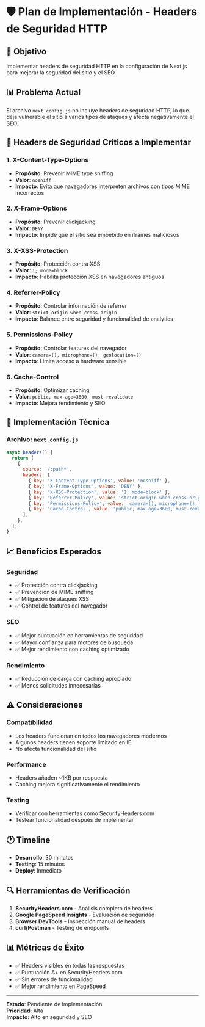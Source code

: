 # 🛡️ Plan de Implementación - Headers de Seguridad HTTP

## 🎯 Objetivo
Implementar headers de seguridad HTTP en la configuración de Next.js para mejorar la seguridad del sitio y el SEO.

## 📊 Problema Actual
El archivo `next.config.js` no incluye headers de seguridad HTTP, lo que deja vulnerable el sitio a varios tipos de ataques y afecta negativamente el SEO.

## 🚨 Headers de Seguridad Críticos a Implementar

### 1. **X-Content-Type-Options**
- **Propósito**: Prevenir MIME type sniffing
- **Valor**: `nosniff`
- **Impacto**: Evita que navegadores interpreten archivos con tipos MIME incorrectos

### 2. **X-Frame-Options**
- **Propósito**: Prevenir clickjacking
- **Valor**: `DENY`
- **Impacto**: Impide que el sitio sea embebido en iframes maliciosos

### 3. **X-XSS-Protection**
- **Propósito**: Protección contra XSS
- **Valor**: `1; mode=block`
- **Impacto**: Habilita protección XSS en navegadores antiguos

### 4. **Referrer-Policy**
- **Propósito**: Controlar información de referrer
- **Valor**: `strict-origin-when-cross-origin`
- **Impacto**: Balance entre seguridad y funcionalidad de analytics

### 5. **Permissions-Policy**
- **Propósito**: Controlar features del navegador
- **Valor**: `camera=(), microphone=(), geolocation=()`
- **Impacto**: Limita acceso a hardware sensible

### 6. **Cache-Control**
- **Propósito**: Optimizar caching
- **Valor**: `public, max-age=3600, must-revalidate`
- **Impacto**: Mejora rendimiento y SEO

## 🔧 Implementación Técnica

### Archivo: `next.config.js`

```javascript
async headers() {
  return [
    {
      source: '/:path*',
      headers: [
        { key: 'X-Content-Type-Options', value: 'nosniff' },
        { key: 'X-Frame-Options', value: 'DENY' },
        { key: 'X-XSS-Protection', value: '1; mode=block' },
        { key: 'Referrer-Policy', value: 'strict-origin-when-cross-origin' },
        { key: 'Permissions-Policy', value: 'camera=(), microphone=(), geolocation=()' },
        { key: 'Cache-Control', value: 'public, max-age=3600, must-revalidate' },
      ],
    },
  ];
}
```

## 📈 Beneficios Esperados

### Seguridad
- ✅ Protección contra clickjacking
- ✅ Prevención de MIME sniffing
- ✅ Mitigación de ataques XSS
- ✅ Control de features del navegador

### SEO
- ✅ Mejor puntuación en herramientas de seguridad
- ✅ Mayor confianza para motores de búsqueda
- ✅ Mejor rendimiento con caching optimizado

### Rendimiento
- ✅ Reducción de carga con caching apropiado
- ✅ Menos solicitudes innecesarias

## ⚠️ Consideraciones

### Compatibilidad
- Los headers funcionan en todos los navegadores modernos
- Algunos headers tienen soporte limitado en IE
- No afecta funcionalidad del sitio

### Performance
- Headers añaden ~1KB por respuesta
- Caching mejora significativamente el rendimiento

### Testing
- Verificar con herramientas como SecurityHeaders.com
- Testear funcionalidad después de implementar

## 🕐 Timeline

- **Desarrollo**: 30 minutos
- **Testing**: 15 minutos
- **Deploy**: Inmediato

## 🔍 Herramientas de Verificación

1. **SecurityHeaders.com** - Análisis completo de headers
2. **Google PageSpeed Insights** - Evaluación de seguridad
3. **Browser DevTools** - Inspección manual de headers
4. **curl/Postman** - Testing de endpoints

## 📊 Métricas de Éxito

- ✅ Headers visibles en todas las respuestas
- ✅ Puntuación A+ en SecurityHeaders.com
- ✅ Sin errores de funcionalidad
- ✅ Mejor rendimiento en PageSpeed

---

**Estado**: Pendiente de implementación  
**Prioridad**: Alta  
**Impacto**: Alto en seguridad y SEO
